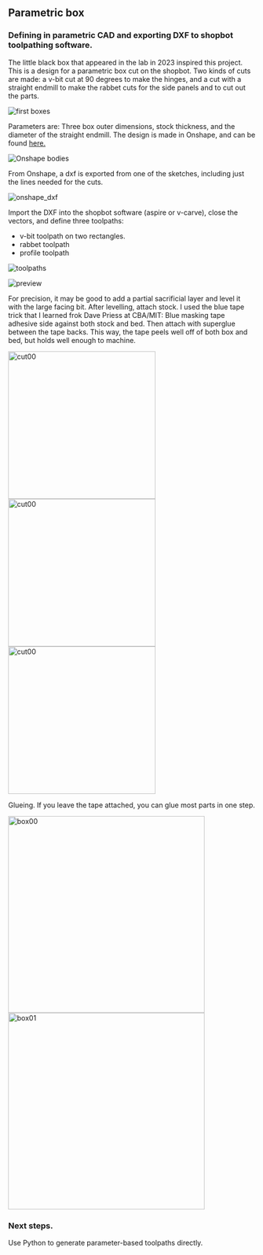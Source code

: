 ## Parametric box

### Defining in parametric CAD and exporting DXF to shopbot toolpathing software.	

The little black box that appeared in the lab in 2023 inspired this project.  This is a design for a parametric box cut on the shopbot.  Two kinds of cuts are made:  a v-bit cut at 90 degrees to make the hinges, and a cut with a straight endmill to make the rabbet cuts for the side panels and to cut out the parts.

![first boxes](./img/boxes.jpg)

Parameters are:  Three box outer dimensions, stock thickness, and the diameter of the straight endmill.  The design is made in Onshape, and can be found [here.](https://cad.onshape.com/documents/c429adf695cccbb3df6ce57b/w/f26c7c8d38f2610c9769fc54/e/f1eba46c150b72f9fee9967c)

![Onshape bodies](./img/onshape_bodies.png)

From Onshape, a dxf is exported from one of the sketches, including just the lines needed for the cuts.  

![onshape_dxf](./img/onshape_dxf.png)

Import the DXF into the shopbot software (aspire or v-carve), close the vectors, and define three toolpaths:  
 - v-bit toolpath on two rectangles.
 - rabbet toolpath
 - profile toolpath		

![toolpaths](./img/toolpaths.png)

![preview](./img/preview.png)

For precision, it may be good to add a partial sacrificial layer and level it with the large facing bit.  After levelling, attach stock.  I used the blue tape trick that I learned frok Dave Priess at CBA/MIT:  Blue masking tape adhesive side against both stock and bed.  Then attach with superglue between the tape backs.  This way, the tape peels well off of both box and bed, but holds well enough to machine.

<img src="./img/cut00.jpg" alt="cut00" width="300" >  <img src="./img/cut01.jpg" alt="cut00" width="300" >  <img src="./img/cut02.jpg" alt="cut00" width="300" >



Glueing.  If you leave the tape attached, you can glue most parts in one step.

<img src="./img/box_assembly00.jpg" alt="box00" width="400" >  <img src="./img/box_assembly01.jpg" alt="box01" width="400" >





### Next steps.

Use Python to generate parameter-based toolpaths directly.



